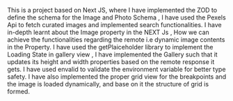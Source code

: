 This is a project based on Next JS, where I have implemented the ZOD to define the schema for the Image and Photo Schema , I have used the Pexels Api to fetch curated images and implemented search functionalities. I have in-depth learnt about the Image property in the NEXT Js , How we can achieve the functionalities regarding the remote i.e dynamic image contents in the Property. I have used the getPlaiceholder library to implement the Loading State in gallery view , I have implemented the Gallery such that it updates its height and width properties based on the remote response it gets. I have used envalid to validate the environment variable for better type safety. I have also implemented the proper grid view for the breakpoints and the image is loaded dynamically, and base on it the structure of grid is formed.
